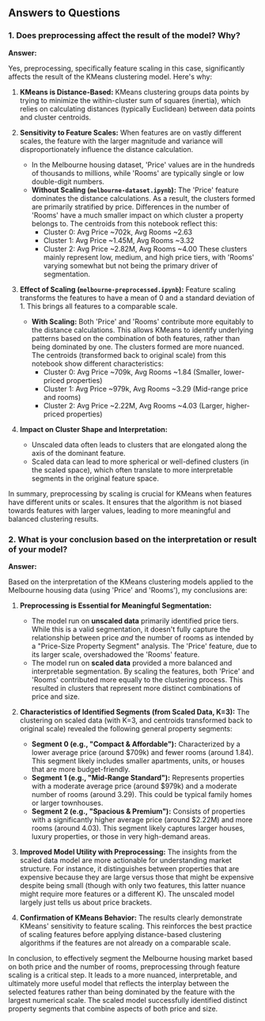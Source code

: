 ## Answers to Questions

### 1. Does preprocessing affect the result of the model? Why?

**Answer:**

Yes, preprocessing, specifically feature scaling in this case, significantly affects the result of the KMeans clustering model. Here's why:

1.  **KMeans is Distance-Based:** KMeans clustering groups data points by trying to minimize the within-cluster sum of squares (inertia), which relies on calculating distances (typically Euclidean) between data points and cluster centroids.

2.  **Sensitivity to Feature Scales:** When features are on vastly different scales, the feature with the larger magnitude and variance will disproportionately influence the distance calculation.

    - In the Melbourne housing dataset, 'Price' values are in the hundreds of thousands to millions, while 'Rooms' are typically single or low double-digit numbers.
    - **Without Scaling (`melbourne-dataset.ipynb`):** The 'Price' feature dominates the distance calculations. As a result, the clusters formed are primarily stratified by price. Differences in the number of 'Rooms' have a much smaller impact on which cluster a property belongs to. The centroids from this notebook reflect this:
      - Cluster 0: Avg Price ~702k, Avg Rooms ~2.63
      - Cluster 1: Avg Price ~1.45M, Avg Rooms ~3.32
      - Cluster 2: Avg Price ~2.82M, Avg Rooms ~4.00
        These clusters mainly represent low, medium, and high price tiers, with 'Rooms' varying somewhat but not being the primary driver of segmentation.

3.  **Effect of Scaling (`melbourne-preprocessed.ipynb`):** Feature scaling transforms the features to have a mean of 0 and a standard deviation of 1. This brings all features to a comparable scale.

    - **With Scaling:** Both 'Price' and 'Rooms' contribute more equitably to the distance calculations. This allows KMeans to identify underlying patterns based on the combination of both features, rather than being dominated by one. The clusters formed are more nuanced. The centroids (transformed back to original scale) from this notebook show different characteristics:
      - Cluster 0: Avg Price ~709k, Avg Rooms ~1.84 (Smaller, lower-priced properties)
      - Cluster 1: Avg Price ~979k, Avg Rooms ~3.29 (Mid-range price and rooms)
      - Cluster 2: Avg Price ~2.22M, Avg Rooms ~4.03 (Larger, higher-priced properties)

4.  **Impact on Cluster Shape and Interpretation:**
    - Unscaled data often leads to clusters that are elongated along the axis of the dominant feature.
    - Scaled data can lead to more spherical or well-defined clusters (in the scaled space), which often translate to more interpretable segments in the original feature space.

In summary, preprocessing by scaling is crucial for KMeans when features have different units or scales. It ensures that the algorithm is not biased towards features with larger values, leading to more meaningful and balanced clustering results.

### 2. What is your conclusion based on the interpretation or result of your model?

**Answer:**

Based on the interpretation of the KMeans clustering models applied to the Melbourne housing data (using 'Price' and 'Rooms'), my conclusions are:

1.  **Preprocessing is Essential for Meaningful Segmentation:**

    - The model run on **unscaled data** primarily identified price tiers. While this is a valid segmentation, it doesn't fully capture the relationship between price _and_ the number of rooms as intended by a "Price-Size Property Segment" analysis. The 'Price' feature, due to its larger scale, overshadowed the 'Rooms' feature.
    - The model run on **scaled data** provided a more balanced and interpretable segmentation. By scaling the features, both 'Price' and 'Rooms' contributed more equally to the clustering process. This resulted in clusters that represent more distinct combinations of price and size.

2.  **Characteristics of Identified Segments (from Scaled Data, K=3):**
    The clustering on scaled data (with K=3, and centroids transformed back to original scale) revealed the following general property segments:

    - **Segment 0 (e.g., "Compact & Affordable"):** Characterized by a lower average price (around $709k) and fewer rooms (around 1.84). This segment likely includes smaller apartments, units, or houses that are more budget-friendly.
    - **Segment 1 (e.g., "Mid-Range Standard"):** Represents properties with a moderate average price (around $979k) and a moderate number of rooms (around 3.29). This could be typical family homes or larger townhouses.
    - **Segment 2 (e.g., "Spacious & Premium"):** Consists of properties with a significantly higher average price (around $2.22M) and more rooms (around 4.03). This segment likely captures larger houses, luxury properties, or those in very high-demand areas.

3.  **Improved Model Utility with Preprocessing:**
    The insights from the scaled data model are more actionable for understanding market structure. For instance, it distinguishes between properties that are expensive because they are large versus those that might be expensive despite being small (though with only two features, this latter nuance might require more features or a different K). The unscaled model largely just tells us about price brackets.

4.  **Confirmation of KMeans Behavior:**
    The results clearly demonstrate KMeans' sensitivity to feature scaling. This reinforces the best practice of scaling features before applying distance-based clustering algorithms if the features are not already on a comparable scale.

In conclusion, to effectively segment the Melbourne housing market based on both price and the number of rooms, preprocessing through feature scaling is a critical step. It leads to a more nuanced, interpretable, and ultimately more useful model that reflects the interplay between the selected features rather than being dominated by the feature with the largest numerical scale. The scaled model successfully identified distinct property segments that combine aspects of both price and size.
